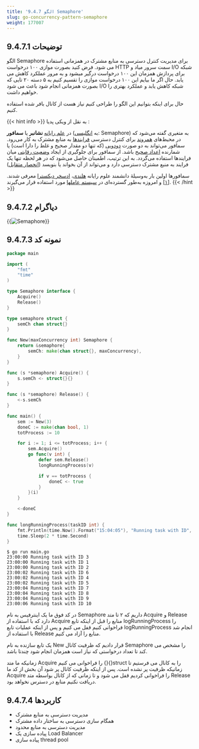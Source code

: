 ```yaml
---
title: '9.4.7 الگو Semaphore'
slug: go-concurrency-pattern-semaphore
weight: 177007
---
```



## 9.4.7.1 توضیحات

الگو Semaphore برای مدیریت کنترل دسترسی به منابع مشترک در همزمانی استفاده می شود. فرض کنید بصورت موازی ۱۰۰ درخواست HTTP سمت سرور میاد و I/O شبکه برای پردازش همزمان این ۱۰۰ درخواست درگیر میشود و به مرور عملکرد کاهش می یابد. حال اگر ما بیایم این ۱۰۰ درخواست موازی را تقسیم کنیم به ۵ دسته ۲۰ تایی که بصورت همزمانی انجام شود باعث می شود I/O شبکه کاهش یابد و عملکرد بهتری را خواهیم داشت.

حال برای اینکه بتوانیم این الگو را طراحی کنیم نیاز هست از کانال بافر شده استفاده کنیم.

{{< hint info >}}
به نقل از ویکی پدیا :

در [علم رایانه](https://fa.wikipedia.org/wiki/%D8%B9%D9%84%D9%85_%D8%B1%D8%A7%DB%8C%D8%A7%D9%86%D9%87 "علم رایانه") **نشانبر** یا **سمافور** (به [انگلیسی](https://fa.wikipedia.org/wiki/%D8%B2%D8%A8%D8%A7%D9%86_%D8%A7%D9%86%DA%AF%D9%84%DB%8C%D8%B3%DB%8C "زبان انگلیسی"): Semaphore) به متغیری گفته می‌شود که در محیط‌های [همروند](https://fa.wikipedia.org/wiki/%D9%87%D9%85%D8%B1%D9%88%D9%86%D8%AF%DB%8C "همروندی") برای کنترل دسترسی [فرایندها](https://fa.wikipedia.org/wiki/%D9%81%D8%B1%D8%A7%DB%8C%D9%86%D8%AF "فرایند") به منابع مشترک به کار می‌رود. سمافور می‌تواند به دو صورت [دودویی](https://fa.wikipedia.org/wiki/%D8%AF%D9%88%D8%AF%D9%88%DB%8C%DB%8C "دودویی") (که تنها دو مقدار صحیح و غلط را دارا است) یا شمارنده [اعداد صحیح](https://fa.wikipedia.org/wiki/%D8%B9%D8%AF%D8%AF_%D8%B5%D8%AD%DB%8C%D8%AD "عدد صحیح") باشد. از سمافور برای جلوگیری از ایجاد [وضعیت رقابتی](https://fa.wikipedia.org/wiki/%D9%88%D8%B6%D8%B9%DB%8C%D8%AA_%D8%B1%D9%82%D8%A7%D8%A8%D8%AA%DB%8C "وضعیت رقابتی") میان فرایندها استفاده می‌گردد. به این ترتیب، اطمینان حاصل می‌شود که در هر لحظه تنها یک فرایند به منبع مشترک دسترسی دارد و می‌تواند از آن بخواند یا بنویسد ([انحصار متقابل](https://fa.wikipedia.org/wiki/%D8%A7%D9%86%D8%AD%D8%B5%D8%A7%D8%B1_%D9%85%D8%AA%D9%82%D8%A7%D8%A8%D9%84 "انحصار متقابل"))

سمافورها اولین بار به‌وسیلهٔ دانشمند علوم رایانه [هلندی](https://fa.wikipedia.org/wiki/%D9%87%D9%84%D9%86%D8%AF "هلند")، [ادسخر دیکسترا](https://fa.wikipedia.org/wiki/%D8%A7%D8%AF%D8%B3%D8%AE%D8%B1_%D8%AF%DB%8C%DA%A9%D8%B3%D8%AA%D8%B1%D8%A7 "ادسخر دیکسترا") معرفی شدند.[[۱]](https://fa.wikipedia.org/wiki/%D9%86%D8%B4%D8%A7%D9%86%E2%80%8C%D8%A8%D8%B1#cite_note-1) و امروزه به‌طور گسترده‌ای در [سیستم عاملها](https://fa.wikipedia.org/wiki/%D8%B3%DB%8C%D8%B3%D8%AA%D9%85_%D8%B9%D8%A7%D9%85%D9%84 "سیستم عامل") مورد استفاده قرار می‌گیرند.
{{< /hint >}}

## 9.4.7.2 دیاگرام

{{<img url="#" image="../../../assets/img/content/chapter9/concurrent/3.jpg" alt="Semaphore">}}

## 9.4.7.3 نمونه کد

```go
package main

import (
	"fmt"
	"time"
)

type Semaphore interface {
	Acquire()
	Release()
}

type semaphore struct {
	semCh chan struct{}
}

func New(maxConcurrency int) Semaphore {
	return &semaphore{
		semCh: make(chan struct{}, maxConcurrency),
	}
}

func (s *semaphore) Acquire() {
	s.semCh <- struct{}{}
}

func (s *semaphore) Release() {
	<-s.semCh
}

func main() {
	sem := New(3)
	doneC := make(chan bool, 1)
	totProcess := 10

	for i := 1; i <= totProcess; i++ {
		sem.Acquire()
		go func(v int) {
			defer sem.Release()
			longRunningProcess(v)

			if v == totProcess {
				doneC <- true
			}
		}(i)
	}

	<-doneC
}

func longRunningProcess(taskID int) {
	fmt.Println(time.Now().Format("15:04:05"), "Running task with ID", taskID)
	time.Sleep(2 * time.Second)
}
```

```shell
$ go run main.go
23:00:00 Running task with ID 3
23:00:00 Running task with ID 1
23:00:00 Running task with ID 2
23:00:02 Running task with ID 6
23:00:02 Running task with ID 4
23:00:02 Running task with ID 5
23:00:04 Running task with ID 7
23:00:04 Running task with ID 8
23:00:04 Running task with ID 9
23:00:06 Running task with ID 10
```

در کد فوق ما یک اینترفیس به نام Semaphore داریم که ۲ تا متد Acquire و Release دارد که با استفاده از Acquire منابع را قبل از اینکه تابع logRunningProcess را فراخوانی کنیم قفل می کنیم و پس از اینکه عملیات تابع logRunningProcess انجام شد با استفاده از Release منابع را آزاد می کنیم.

یک تابع سازنده به نام New قرار دادیم که ظرفیت کانال Semaphore را مشخص می کند تا تعداد درخواستی که نیاز است همزمان انجام شود چندتا باشد.

زمانیکه ما متد Acquire را فراخوانی می کنیم {}{}struct را به کانال می فرستیم تا زمانیکه ظرفیت پر نشده است. پس از اینکه ظرفیت کانال پر شود آن بخش از کد ما Acquire را فراخوانی کردیم قفل می شود و تا زمانی که از کانال بواسطه متد Release دریافت نکنیم منابع در دسترس نخواهد بود.

## 9.4.7.4 کاربردها

- مدیریت دسترسی به منابع مشترک
- همگام سازی دسترسی به ساختار داده مشترک
- مدیریت دسترسی به منابع محدود
- پیاده سازی یک Load Balancer
- پیاده سازی thread pool
